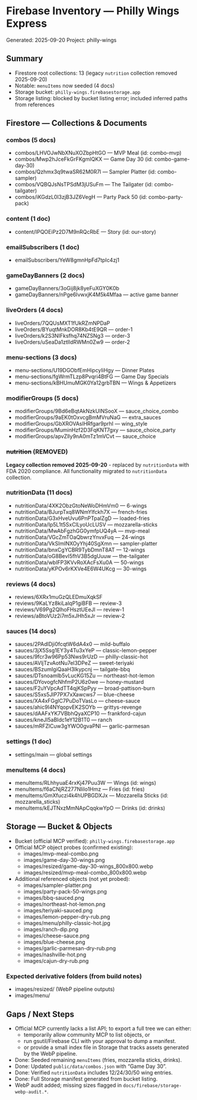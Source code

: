 # Firebase Inventory — Philly Wings Express

Generated: 2025-09-20
Project: philly-wings

## Summary
- Firestore root collections: 13 (legacy `nutrition` collection removed 2025-09-20)
- Notable: `menuItems` now seeded (4 docs)
- Storage bucket: `philly-wings.firebasestorage.app`
- Storage listing: blocked by bucket listing error; included inferred paths from references

## Firestore — Collections & Documents

### combos (5 docs)
- combos/LHVOJwNbXNuXOZbpHtGO — MVP Meal (id: combo-mvp)
- combos/Mwp2hJceFkGrFKgmIQKX — Game Day 30 (id: combo-game-day-30)
- combos/Qzhmx3q9twaSR62M0R7l — Sampler Platter (id: combo-sampler)
- combos/VQBQJsNsTPSdM3jUSuFm — The Tailgater (id: combo-tailgater)
- combos/iKGdzL0l3zjB3JZ6VegH — Party Pack 50 (id: combo-party-pack)

### content (1 doc)
- content/IPQOEiPz2D7M9nRQcRbE — Story (id: our-story)

### emailSubscribers (1 doc)
- emailSubscribers/YeW8gmnHpFd7tpIc4zj1

### gameDayBanners (2 docs)
- gameDayBanners/3oGij8jk8yeFuXGY0K0b
- gameDayBanners/nPge6IvwxjK4M5k4Mfaa — active game banner

### liveOrders (4 docs)
- liveOrders/7QQUsMXT1fUkRZmNPDaP
- liveOrders/BYuqtMnkDOR8Kb4tE9QR — order-1
- liveOrders/k2S3NIFksfhq74NZSNg3 — order-3
- liveOrders/uSeaDa1ztlldRWMn0Zw9 — order-2

### menu-sections (3 docs)
- menu-sections/U19DGObfEmHipcyIiHgy — Dinner Plates
- menu-sections/fgWrmTLzp8Pvqri4BtFG — Game Day Specials
- menu-sections/kBHUmuMGK0Ya12grbTBN — Wings & Appetizers

### modifierGroups (5 docs)
- modifierGroups/9Bd6eBqtAkNzkUINSooX — sauce_choice_combo
- modifierGroups/9aEK0tOxvcgBmMVruNaG — extra_sauces
- modifierGroups/GbXROVAslHRfgar9prhI — wing_style
- modifierGroups/MuminHzf2D3FqKNT7gxy — sauce_choice_party
- modifierGroups/apvZlly9nA0mTz1mVCvt — sauce_choice

### ~~nutrition~~ (REMOVED)
**Legacy collection removed 2025-09-20** - replaced by `nutritionData` with FDA 2020 compliance.
All functionality migrated to `nutritionData` collection.

### nutritionData (11 docs)
- nutritionData/4XK2ObzGtoNeWoDHmVm0 — 6-wings
- nutritionData/BJurpTxq8WNmYlfckh7X — french-fries
- nutritionData/G3xHveUvu6PnPTpalZgD — loaded-fries
- nutritionData/Ip5L1t5SxClLyoUcLUSV — mozzarella-sticks
- nutritionData/MwAbFgzhGG0ymfpUQ4yA — mvp-meal
- nutritionData/VGcZmTOaQbwrzYnvxFuq — 24-wings
- nutritionData/VkSImINXOyYhj40SgXmn — sampler-platter
- nutritionData/bnxCgYCBR9TybDmnT8AT — 12-wings
- nutritionData/oG8BevI5fhV3B5dgUuuw — the-tailgater
- nutritionData/wbIFP3KVvRoXAcFsXu0A — 50-wings
- nutritionData/yKPOv6rKXVe4E6W4UKcg — 30-wings

### reviews (4 docs)
- reviews/6XRx1muGzQLEDmuXqkSF
- reviews/9KaLYz8kiLalqP1giBFB — review-3
- reviews/V69Pg2QlhoFHsztUEeJl — review-1
- reviews/aBtoVUz2i7m5xJHh5xJr — review-2

### sauces (14 docs)
- sauces/2PAdlDji0fcqtW6dA4x0 — mild-buffalo
- sauces/3jX5Ssg1EY3y4Tu3xYeP — classic-lemon-pepper
- sauces/9fcr3w96Pp53Nws9rUzD — philly-classic-hot
- sauces/AVljTzvAotNu7el3DPeZ — sweet-teriyaki
- sauces/BSzumIgiQaaH3Ikypcnj — tailgate-bbq
- sauces/DTsnoamlb5vLucKG15Zu — northeast-hot-lemon
- sauces/DYovogfcNhfmP2U6z0we — honey-mustard
- sauces/F2uYVpcAdTT4qjKSpPyy — broad-pattison-burn
- sauces/S5xs5JlP7PX7xXawcws7 — blue-cheese
- sauces/XA4xFGglC7PuDoTVasLo — cheese-sauce
- sauces/ahic9I4NYqopvEK2SOYb — grittys-revenge
- sauces/dAAFxYK7VBbhQyaXCP10 — frankford-cajun
- sauces/kneJI5aBIdc1eY12B1T0 — ranch
- sauces/mRFZlCuw3gYWO0gvaPNI — garlic-parmesan

### settings (1 doc)
- settings/main — global settings

### menuItems (4 docs)
- menuItems/RLhhyuaE4rxKj47Puu3W — Wings (id: wings)
- menuItems/f6aCNjRZ277NliIo1Hmz — Fries (id: fries)
- menuItems/GmXfuczi4k4hUPBGDXJx — Mozzarella Sticks (id: mozzarella_sticks)
- menuItems/kEJTNxzMmNApCqqkwYpO — Drinks (id: drinks)

## Storage — Bucket & Objects
- Bucket (official MCP verified): `philly-wings.firebasestorage.app`
- Official MCP object probes (confirmed existing):
  - images/mvp-meal-combo.png
  - images/game-day-30-wings.png
  - images/resized/game-day-30-wings_800x800.webp
  - images/resized/mvp-meal-combo_800x800.webp
- Additional referenced objects (not yet probed):
  - images/sampler-platter.png
  - images/party-pack-50-wings.png
  - images/bbq-sauced.png
  - images/northeast-hot-lemon.png
  - images/teriyaki-sauced.png
  - images/lemon-pepper-dry-rub.png
  - images/menu/philly-classic-hot.jpg
  - images/ranch-dip.png
  - images/cheese-sauce.png
  - images/blue-cheese.png
  - images/garlic-parmesan-dry-rub.png
  - images/nashville-hot.png
  - images/cajun-dry-rub.png

### Expected derivative folders (from build notes)
- images/resized/ (WebP pipeline outputs)
- images/menu/

## Gaps / Next Steps
- Official MCP currently lacks a list API; to export a full tree we can either:
  - temporarily allow community MCP to list objects, or
  - run gsutil/Firebase CLI with your approval to dump a manifest.
  - or provide a small index file in Storage that tracks assets generated by the WebP pipeline.
- Done: Seeded remaining `menuItems` (fries, mozzarella sticks, drinks).
- Done: Updated `public/data/combos.json` with “Game Day 30”.
- Done: Verified `nutritionData` includes 12/24/30/50 wing entries.
- Done: Full Storage manifest generated from bucket listing.
- WebP audit added; missing sizes flagged in `docs/firebase/storage-webp-audit.*`.
